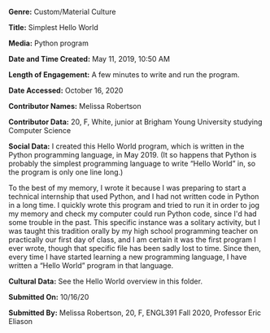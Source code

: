 **Genre:** Custom/Material Culture

**Title:** Simplest Hello World

**Media:** Python program

**Date and Time Created:** May 11, 2019, 10:50 AM

**Length of Engagement:** A few minutes to write and run the program.

**Date Accessed:** October 16, 2020

**Contributor Names:** Melissa Robertson

**Contributor Data:** 20, F, White, junior at Brigham Young University studying Computer Science

**Social Data:** I created this Hello World program, which is written in the Python programming language, in May 2019. (It so happens that Python is probably the simplest programming language to write “Hello World” in, so the program is only one line long.) 

To the best of my memory, I wrote it because I was preparing to start a technical internship that used Python, and I had not written code in Python in a long time. I quickly wrote this program and tried to run it in order to jog my memory and check my computer could run Python code, since I'd had some trouble in the past. This specific instance was a solitary activity, but I was taught this tradition orally by my high school programming teacher on practically our first day of class, and I am certain it was the first program I ever wrote, though that specific file has been sadly lost to time. Since then, every time I have started learning a new programming language, I have written a “Hello World” program in that language.

**Cultural Data:** See the Hello World overview in this folder.

**Submitted On:** 10/16/20

**Submitted By:** Melissa Robertson, 20, F, ENGL391 Fall 2020, Professor Eric Eliason